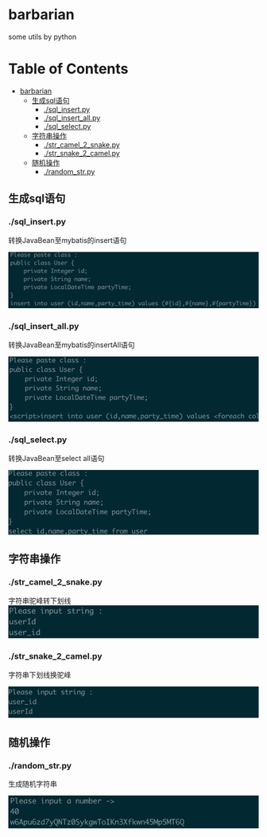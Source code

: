 # barbarian

some utils by python

Table of Contents
=================

* [barbarian](#barbarian)
  * [生成sql语句](#%E7%94%9F%E6%88%90sql%E8%AF%AD%E5%8F%A5)
    * [\./sql\_insert\.py](#sql_insertpy)
    * [\./sql\_insert\_all\.py](#sql_insert_allpy)
    * [\./sql\_select\.py](#sql_selectpy)
  * [字符串操作](#%E5%AD%97%E7%AC%A6%E4%B8%B2%E6%93%8D%E4%BD%9C)
    * [\./str\_camel\_2\_snake\.py](#str_camel_2_snakepy)
    * [\./str\_snake\_2\_camel\.py](#str_snake_2_camelpy)
  * [随机操作](#%E9%9A%8F%E6%9C%BA%E6%93%8D%E4%BD%9C)
    * [\./random\_str\.py](#random_strpy)



## 生成sql语句

### ./sql_insert.py

转换JavaBean至mybatis的insert语句

![image-20181205190139564](./images/sql_insert.png)

### ./sql_insert_all.py

转换JavaBean至mybatis的insertAll语句

![image-20181205190139564](./images/sql_insert_all.png)

### ./sql_select.py

转换JavaBean至select all语句

![image-20181205190139564](./images/sql_select.png)



## 字符串操作

### ./str_camel_2_snake.py

字符串驼峰转下划线
![image-20181205190139564](./images/str_camel_2_snake.png)

### ./str_snake_2_camel.py

字符串下划线换驼峰

![image-20181205190139564](./images/str_snake_2_camel.png)

## 随机操作

### ./random_str.py

生成随机字符串

![image-20181205190139564](./images/random_str.png)
